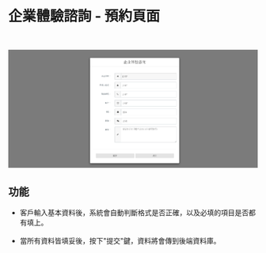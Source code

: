 # 企業體驗諮詢 - 預約頁面
<br>

![demo](assets/img/demo.png)

## 功能
* 客戶輸入基本資料後，系統會自動判斷格式是否正確，以及必填的項目是否都有填上。<br><br>
* 當所有資料皆填妥後，按下"提交"鍵，資料將會傳到後端資料庫。
